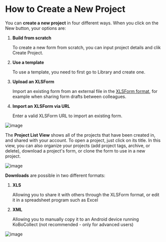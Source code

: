 # How to Create a New Project

You can **create a new project** in four different ways. When you click on the New button, your options are:

1. **Build from scratch**

    To create a new form from scratch, you can input project details and clik Create Project. 
    
2. **Use a template**  

    To use a template, you need to first go to Library and create one. 
    
3. **Upload an XLSForm**  
    
    Import an existing form from an external file in the [XLSForm format](http://xlsform.org/en), for example when sharing form drafts between colleagues.
    
4. **Import an XLSForm via URL**

    Enter a valid XLSForm URL to import an existing form. 
   
![image](/images/new_project/create_new.gif)
    
The **Project List View** shows all of the projects that have been created in, and shared with your account. To open a project, just click on its title. In this view, you can also organize your projects (add project tags, archive, or delete), download a project's form, or clone the form to use in a new project.

![image](/images/new_project/list_view.gif)

**Downloads** are possible in two different formats:  

1. **XLS**
    
    Allowing you to share it with others through the XLSForm format, or edit it in a spreadsheet program such as Excel
    
2. **XML**  
    
    Allowing you to manually copy it to an Android device running KoBoCollect (not recommended - only for advanced users)
    
![image](/images/new_project/download.gif)
